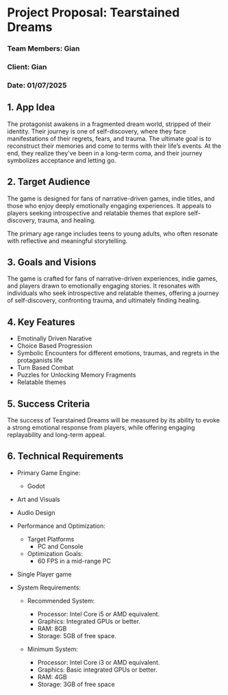 # Project Proposal: Tearstained Dreams

### Team Members: Gian

### Client: Gian

### Date: 01/07/2025

## 1. App Idea

The protagonist awakens in a fragmented dream world, stripped of their identity. Their journey is one of self-discovery, where they face manifestations of their regrets, fears, and trauma. The ultimate goal is to reconstruct their memories and come to terms with their life’s events. At the end, they realize they've been in a long-term coma, and their journey symbolizes acceptance and letting go.

## 2. Target Audience

The game is designed for fans of narrative-driven games, indie titles, and those who enjoy deeply emotionally engaging experiences. It appeals to players seeking introspective and relatable themes that explore self-discovery, trauma, and healing.

The primary age range includes teens to young adults, who often resonate with reflective and meaningful storytelling.

## 3. Goals and Visions

The game is crafted for fans of narrative-driven experiences, indie games, and players drawn to emotionally engaging stories. It resonates with individuals who seek introspective and relatable themes, offering a journey of self-discovery, confronting trauma, and ultimately finding healing.

## 4. Key Features

- Emotinally Driven Narative
- Choice Based Progression
- Symbolic Encounters for different emotions, traumas, and regrets in the protaganists life
- Turn Based Combat
- Puzzles for Unlocking Memory Fragments
- Relatable themes

## 5. Success Criteria

The success of Tearstained Dreams will be measured by its ability to evoke a strong emotional response from players, while offering engaging replayability and long-term appeal.

## 6. Technical Requirements

- Primary Game Engine:

    - Godot

- Art and Visuals

- Audio Design

- Performance and Optimization:

    - Target Platforms
        - PC and Console
    - Optimization Goals:
        - 60 FPS in a mid-range PC
- Single Player game
- System Requirements:

    - Recommended System:
        - Processor: Intel Core i5 or AMD equivalent.
        - Graphics: Integrated GPUs or better.
        - RAM: 8GB
        - Storage: 5GB of free space.

    - Minimum System:
        - Processor: Intel Core i3 or AMD equivalent.
        - Graphics: Basic integrated GPUs or better.
        - RAM: 4GB
        - Storage: 3GB of free space
        